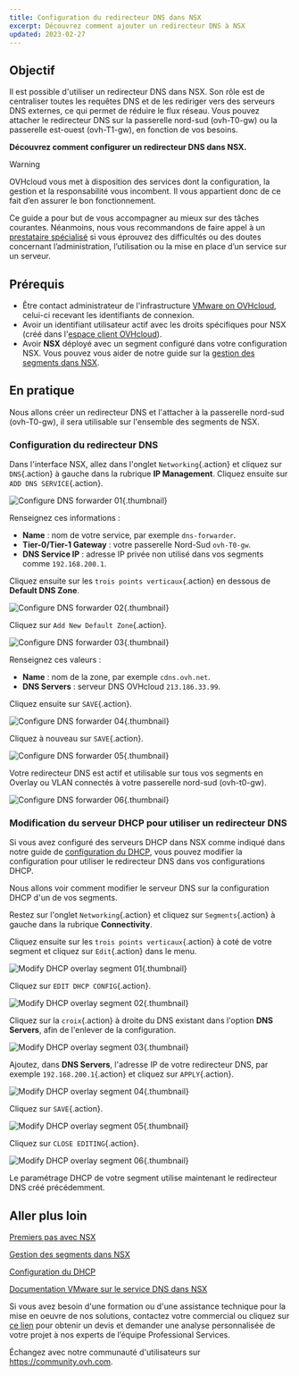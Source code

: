 ```yaml
---
title: Configuration du redirecteur DNS dans NSX
excerpt: Découvrez comment ajouter un redirecteur DNS à NSX
updated: 2023-02-27
---
```


## Objectif

Il est possible d'utiliser un redirecteur DNS dans NSX. Son rôle est de centraliser toutes les requêtes DNS et de les rediriger vers des serveurs DNS externes, ce qui permet de réduire le flux réseau. Vous pouvez attacher le redirecteur DNS sur la passerelle nord-sud (ovh-T0-gw) ou la passerelle est-ouest (ovh-T1-gw), en fonction de vos besoins.

**Découvrez comment configurer un redirecteur DNS dans NSX.**

> [!warning]
> OVHcloud vous met à disposition des services dont la configuration, la gestion et la responsabilité vous incombent. Il vous appartient donc de ce fait d’en assurer le bon fonctionnement.
>
> Ce guide a pour but de vous accompagner au mieux sur des tâches courantes. Néanmoins, nous vous recommandons de faire appel à un [prestataire spécialisé](https://partner.ovhcloud.com/fr/) si vous éprouvez des difficultés ou des doutes concernant l’administration, l’utilisation ou la mise en place d’un service sur un serveur.
>

## Prérequis

- Être contact administrateur de l'infrastructure [VMware on OVHcloud](https://www.ovhcloud.com/fr/enterprise/products/hosted-private-cloud/), celui-ci recevant les identifiants de connexion.
- Avoir un identifiant utilisateur actif avec les droits spécifiques pour NSX (créé dans l'[espace client OVHcloud](/links/manager)).
- Avoir **NSX** déployé avec un segment configuré dans votre configuration NSX. Vous pouvez vous aider de notre guide sur la [gestion des segments dans NSX](/pages/hosted_private_cloud/hosted_private_cloud_powered_by_vmware/nsx-02-segment-management).

## En pratique

Nous allons créer un redirecteur DNS et l'attacher à la passerelle nord-sud (ovh-T0-gw), il sera utilisable sur l'ensemble des segments de NSX.

### Configuration du redirecteur DNS

Dans l'interface NSX, allez dans l'onglet `Networking`{.action} et cliquez sur `DNS`{.action} à gauche dans la rubrique **IP Management**. Cliquez ensuite sur `ADD DNS SERVICE`{.action}.

![Configure DNS forwarder 01](images/01-configure-dns-forwarder01.png){.thumbnail}

Renseignez ces informations :

- **Name** : nom de votre service, par exemple `dns-forwarder`.
- **Tier-0/Tier-1 Gateway** : votre passerelle Nord-Sud `ovh-T0-gw`.
- **DNS Service IP** : adresse IP privée non utilisé dans vos segments comme `192.168.200.1`.

Cliquez ensuite sur les `trois points verticaux`{.action} en dessous de **Default DNS Zone**.

![Configure DNS forwarder 02](images/01-configure-dns-forwarder02.png){.thumbnail}

Cliquez sur `Add New Default Zone`{.action}.

![Configure DNS forwarder 03](images/01-configure-dns-forwarder03.png){.thumbnail}

Renseignez ces valeurs :

- **Name** : nom de la zone, par exemple `cdns.ovh.net`.
- **DNS Servers** : serveur DNS OVHcloud `213.186.33.99`.

Cliquez ensuite sur `SAVE`{.action}.

![Configure DNS forwarder 04](images/01-configure-dns-forwarder04.png){.thumbnail}

Cliquez à nouveau sur `SAVE`{.action}.

![Configure DNS forwarder 05](images/01-configure-dns-forwarder05.png){.thumbnail}

Votre redirecteur DNS est actif et utilisable sur tous vos segments en Overlay ou VLAN connectés à votre passerelle nord-sud (ovh-t0-gw).

![Configure DNS forwarder 06](images/01-configure-dns-forwarder06.png){.thumbnail}

### Modification du serveur DHCP pour utiliser un redirecteur DNS

Si vous avez configuré des serveurs DHCP dans NSX comme indiqué dans notre guide de [configuration du DHCP](/pages/hosted_private_cloud/hosted_private_cloud_powered_by_vmware/nsx-03-configure-dhcp-onsegment), vous pouvez modifier la configuration pour utiliser le redirecteur DNS dans vos configurations DHCP.

Nous allons voir comment modifier le serveur DNS sur la configuration DHCP d'un de vos segments.

Restez sur l'onglet `Networking`{.action} et cliquez sur `Segments`{.action} à gauche dans la rubrique **Connectivity**. 

Cliquez ensuite sur les `trois points verticaux`{.action} à coté de votre segment et cliquez sur `Edit`{.action} dans le menu.

![Modify DHCP overlay segment 01](images/02-modify-dhcp-overlay-segment01.png){.thumbnail}

Cliquez sur `EDIT DHCP CONFIG`{.action}.

![Modify DHCP overlay segment 02](images/02-modify-dhcp-overlay-segment02.png){.thumbnail}

Cliquez sur la `croix`{.action} à droite du DNS existant dans l'option **DNS Servers**, afin de l'enlever de la configuration.

![Modify DHCP overlay segment 03](images/02-modify-dhcp-overlay-segment03.png){.thumbnail}

Ajoutez, dans **DNS Servers**, l'adresse IP de votre redirecteur DNS, par exemple `192.168.200.1`{.action} et cliquez sur `APPLY`{.action}.

![Modify DHCP overlay segment 04](images/02-modify-dhcp-overlay-segment04.png){.thumbnail}

Cliquez sur `SAVE`{.action}.

![Modify DHCP overlay segment 05](images/02-modify-dhcp-overlay-segment05.png){.thumbnail}

Cliquez sur `CLOSE EDITING`{.action}.

![Modify DHCP overlay segment 06](images/02-modify-dhcp-overlay-segment06.png){.thumbnail}

Le paramétrage DHCP de votre segment utilise maintenant le redirecteur DNS créé précédemment.

## Aller plus loin

[Premiers pas avec NSX](/pages/hosted_private_cloud/hosted_private_cloud_powered_by_vmware/nsx-01-first-steps)

[Gestion des segments dans NSX](/pages/hosted_private_cloud/hosted_private_cloud_powered_by_vmware/nsx-02-segment-management)

[Configuration du DHCP](/pages/hosted_private_cloud/hosted_private_cloud_powered_by_vmware/nsx-03-configure-dhcp-onsegment)

[Documentation VMware sur le service DNS dans NSX](https://docs.vmware.com/fr/VMware-NSX-T-Data-Center/3.2/administration/GUID-A0172881-BB25-4992-A499-14F9BE3BE7F2.html)

Si vous avez besoin d'une formation ou d'une assistance technique pour la mise en oeuvre de nos solutions, contactez votre commercial ou cliquez sur [ce lien](https://www.ovhcloud.com/fr/professional-services/) pour obtenir un devis et demander une analyse personnalisée de votre projet à nos experts de l’équipe Professional Services.

Échangez avec notre communauté d'utilisateurs sur <https://community.ovh.com>.
